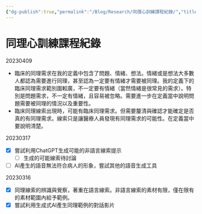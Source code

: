 ```yaml
---
{"dg-publish":true,"permalink":"/Blog/Research/同理心訓練課程紀錄/","title":"同理心訓練課程紀錄","tags":["blog","empathy/course"],"created":"2023-04-09T00:00:00.000Z","updated":"2023-04-09T00:00:00.000Z"}
---
```



# 同理心訓練課程紀錄

20230409

- 臨床的同理需求在我的定義中包含了問題、情緒、想法。情緒或是想法大多數人都認為需要進行同理，甚至認為一定要有情緒才需要被同理。我的定義下的臨床同理需求範別圍較廣，不一定要有情緒（當然情緒是很常見的需求）。特別是問題需求，不一定有情緒，且容易被忽略。需要進一步在定義當中說明問題需要被同理的情況以及重要性。
- 臨床同理線索出現時，可能有臨床同理需求。但需要釐清與確認才能確定是否真的有同理需求。線索只是讓醫療人員發現有同理需求的可能性。在定義當中要說明清楚。

20230317

- [x] 嘗試利用ChatGPT生成可能的非語言線索提示
  - [ ] 生成的可能線索待討論
- [ ] AI產生的語音無法符合病人的形象，嘗試其他的語音生成工具

20230316

- [x] 同理線索的辨識與覺察，著重在語言線索。非語言線索的素材有限，僅在限有的素材範圍內給予範例。
- [x] 嘗試利用生成式AI產生同理範例的對話影片

